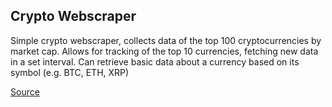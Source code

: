## Crypto Webscraper
Simple crypto webscraper, collects data of the top 100 cryptocurrencies by market cap.
Allows for tracking of the top 10 currencies, fetching new data in a set interval. 
Can retrieve basic data about a currency based on its symbol (e.g. BTC, ETH, XRP) 

[Source](https://coinmarketcap.com/)